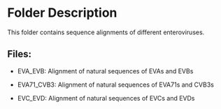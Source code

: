 # Folder Description
This folder contains sequence alignments of different enteroviruses.

## Files:

- EVA_EVB: Alignment of natural sequences of EVAs and EVBs

- EVA71_CVB3: Alignment of natural sequences of EVA71s and CVB3s

- EVC_EVD: Alignment of natural sequences of EVCs and EVDs
